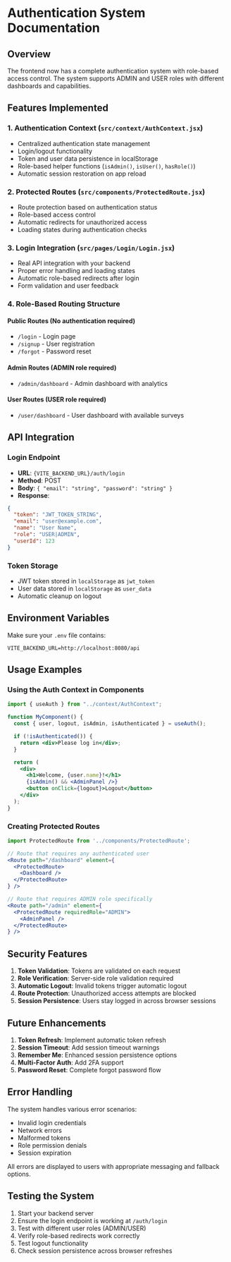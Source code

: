 # Authentication System Documentation

## Overview

The frontend now has a complete authentication system with role-based access control. The system supports ADMIN and USER roles with different dashboards and capabilities.

## Features Implemented

### 1. Authentication Context (`src/context/AuthContext.jsx`)

- Centralized authentication state management
- Login/logout functionality
- Token and user data persistence in localStorage
- Role-based helper functions (`isAdmin()`, `isUser()`, `hasRole()`)
- Automatic session restoration on app reload

### 2. Protected Routes (`src/components/ProtectedRoute.jsx`)

- Route protection based on authentication status
- Role-based access control
- Automatic redirects for unauthorized access
- Loading states during authentication checks

### 3. Login Integration (`src/pages/Login/Login.jsx`)

- Real API integration with your backend
- Proper error handling and loading states
- Automatic role-based redirects after login
- Form validation and user feedback

### 4. Role-Based Routing Structure

#### Public Routes (No authentication required)

- `/login` - Login page
- `/signup` - User registration
- `/forgot` - Password reset

#### Admin Routes (ADMIN role required)

- `/admin/dashboard` - Admin dashboard with analytics

#### User Routes (USER role required)

- `/user/dashboard` - User dashboard with available surveys

## API Integration

### Login Endpoint

- **URL**: `{VITE_BACKEND_URL}/auth/login`
- **Method**: POST
- **Body**: `{ "email": "string", "password": "string" }`
- **Response**:

```json
{
  "token": "JWT_TOKEN_STRING",
  "email": "user@example.com",
  "name": "User Name",
  "role": "USER|ADMIN",
  "userId": 123
}
```

### Token Storage

- JWT token stored in `localStorage` as `jwt_token`
- User data stored in `localStorage` as `user_data`
- Automatic cleanup on logout

## Environment Variables

Make sure your `.env` file contains:

```
VITE_BACKEND_URL=http://localhost:8080/api
```

## Usage Examples

### Using the Auth Context in Components

```jsx
import { useAuth } from "../context/AuthContext";

function MyComponent() {
  const { user, logout, isAdmin, isAuthenticated } = useAuth();

  if (!isAuthenticated()) {
    return <div>Please log in</div>;
  }

  return (
    <div>
      <h1>Welcome, {user.name}!</h1>
      {isAdmin() && <AdminPanel />}
      <button onClick={logout}>Logout</button>
    </div>
  );
}
```

### Creating Protected Routes

```jsx
import ProtectedRoute from '../components/ProtectedRoute';

// Route that requires any authenticated user
<Route path="/dashboard" element={
  <ProtectedRoute>
    <Dashboard />
  </ProtectedRoute>
} />

// Route that requires ADMIN role specifically
<Route path="/admin" element={
  <ProtectedRoute requiredRole="ADMIN">
    <AdminPanel />
  </ProtectedRoute>
} />
```

## Security Features

1. **Token Validation**: Tokens are validated on each request
2. **Role Verification**: Server-side role validation required
3. **Automatic Logout**: Invalid tokens trigger automatic logout
4. **Route Protection**: Unauthorized access attempts are blocked
5. **Session Persistence**: Users stay logged in across browser sessions

## Future Enhancements

1. **Token Refresh**: Implement automatic token refresh
2. **Session Timeout**: Add session timeout warnings
3. **Remember Me**: Enhanced session persistence options
4. **Multi-Factor Auth**: Add 2FA support
5. **Password Reset**: Complete forgot password flow

## Error Handling

The system handles various error scenarios:

- Invalid login credentials
- Network errors
- Malformed tokens
- Role permission denials
- Session expiration

All errors are displayed to users with appropriate messaging and fallback options.

## Testing the System

1. Start your backend server
2. Ensure the login endpoint is working at `/auth/login`
3. Test with different user roles (ADMIN/USER)
4. Verify role-based redirects work correctly
5. Test logout functionality
6. Check session persistence across browser refreshes
